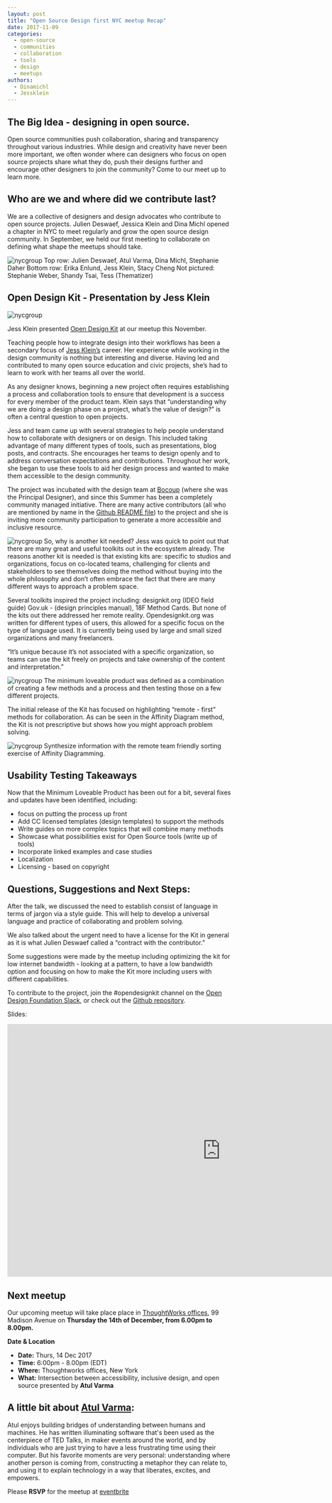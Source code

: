 ```yaml
---
layout: post
title: "Open Source Design first NYC meetup Recap"
date: 2017-11-09
categories:
  - open-source
  - communities
  - collaboration
  - tools
  - design
  - meetups
authors:
  - Dinamichl
  - Jessklein
---
```



## The Big Idea - designing in open source.
Open source communities push collaboration, sharing and transparency throughout various industries. While design and creativity have never been more important, we often wonder where can designers who focus on open source projects share what they do, push their designs further and encourage other designers to join the community? Come to our meet up to learn more.


## Who are we and where did we contribute last?
We are a collective of designers and design advocates who contribute to open source projects. Julien Deswaef, Jessica Klein and Dina Michl opened a chapter in NYC to meet regularly and grow the open source design community. In September, we held our first meeting to collaborate on defining what shape the meetups should take.

![nycgroup](/images/nyc_image3.jpg)
Top row: Julien Deswaef, Atul Varma, Dina Michl, Stephanie Daher
Bottom row: Erika Enlund, Jess Klein, Stacy Cheng
Not pictured: Stephanie Weber, Shandy Tsai, Tess (Thematizer)

## Open Design Kit - Presentation by Jess Klein
![nycgroup](/images/nyc_image1.gif)

Jess Klein presented [Open Design Kit](http://opendesignkit.org/) at our meetup this November.

Teaching people how to integrate design into their workflows has been a secondary focus of [Jess Klein’s](http://jessklein.is/) career. Her experience while working in the design community is nothing but interesting and diverse. Having led and contributed to many open source education and civic projects, she’s had to learn to work with her teams all over the world.

As any designer knows, beginning a new project often requires establishing a process and collaboration tools to ensure that development is a success for every member of the product team.  Klein says that “understanding why we are doing a design phase on a project, what’s the value of design?” is often a central question to open projects.

Jess and team came up with several strategies to help people understand how to collaborate with designers or on design. This included taking advantage of many different types of tools, such as presentations, blog posts, and contracts. She encourages her teams to design openly and to address conversation expectations and contributions. Throughout her work, she began to use these tools to aid her design process and wanted to make them accessible to the design community.

The project was incubated with the design team at [Bocoup](https://bocoup.com/) (where she was the Principal Designer), and since this Summer has been a completely community managed initiative.  There are many active contributors (all who are mentioned by name in the [Github README file](https://github.com/open-design-kit/opendesignkit)) to the project and she is inviting more community participation to generate a more accessible and inclusive resource.

![nycgroup](/images/nyc_image4.png)
So, why is another kit needed? Jess was quick to point out that there are many great and useful toolkits out in the ecosystem already. The reasons another kit is needed is that existing kits are: specific to studios and organizations, focus on co-located teams, challenging for clients and stakeholders to see themselves doing the method without buying into the whole philosophy and don’t often embrace the fact that there are many different ways to approach a problem space.


Several toolkits  inspired the project including:  designkit.org (IDEO field guide) Gov.uk - (design principles manual), 18F Method Cards. But none of the kits out there addressed her remote reality. Opendesignkit.org was written for different types of users, this allowed for a specific focus on the type of language used. It is currently being used by large and small sized organizations and many freelancers.

“It’s unique because it’s not associated with a specific organization, so teams can use the kit freely on projects and take ownership of the content and interpretation.”

![nycgroup](/images/nyc_image2.png)
The minimum loveable product was defined as a combination of creating a few methods and a process and then testing those on a few different projects.

The initial release of the Kit has focused on highlighting “remote - first” methods for collaboration. As can be seen in the Affinity Diagram method, the Kit is not prescriptive but shows how you might approach problem solving.

![nycgroup](/images/nyc_image5.png)
Synthesize information with the remote team friendly sorting exercise of Affinity Diagramming.

## Usability Testing Takeaways

Now that the Minimum Loveable Product has been out for a bit, several fixes and updates have been identified, including:

- focus on putting the process up front
- Add CC licensed templates (design templates) to support the methods
- Write guides on more complex topics that will combine many methods
- Showcase what possibilities exist for Open Source tools (write up of tools)
- Incorporate linked examples and case studies
- Localization
- Licensing - based on copyright


## Questions, Suggestions and Next Steps:
After the talk, we discussed the need to  establish consist of language in terms of jargon via a style guide. This will help to develop a universal language and practice of collaborating and problem solving.  

We also talked about the urgent need to have a license for the Kit in general as it is what Julien Deswaef called a “contract with the contributor.”

Some suggestions were made by the meetup including optimizing the kit for low internet bandwidth - looking at a pattern, to have a low bandwidth option and focusing on how to make the Kit more including users with different capabilities.

To contribute to the project, join the #opendesignkit channel on the [Open Design Foundation Slack](http://slack.opendesign.foundation/), or check out the [Github repository](https://github.com/open-design-kit/opendesignkit).

Slides:

<iframe src="https://docs.google.com/presentation/d/e/2PACX-1vRLa8NmIL2nBtDBJpu3oud_zdEcZlrBIYVHrxrxP7bEEJWEPYM4jsP_WGKDvG788DbMcw6SU4f2MyCJ/embed?start=false&loop=false&delayms=3000" frameborder="0" width="960" height="569" allowfullscreen="true" mozallowfullscreen="true" webkitallowfullscreen="true"></iframe>


## Next meetup
Our upcoming meetup will take place place in [ThoughtWorks offices](https://www.google.com/maps/place/ThoughtWorks,+Inc./@40.7446828,-73.9870632,17z/data=!4m5!3m4!1s0x89c259a7c4fab243:0x7a7b1b141a048edf!8m2!3d40.7446828!4d-73.9848745), 99 Madison Avenue on **Thursday the 14th of December, from 6.00pm to 8.00pm.**

**Date & Location**
- **Date:** Thurs, 14 Dec 2017
- **Time:** 6:00pm - 8.00pm (EDT)
- **Where:** Thoughtworks offices, New York
- **What:** Intersection between accessibility, inclusive design, and open source presented by **Atul Varma**


## A little bit about [Atul Varma](https://twitter.com/toolness):
Atul enjoys building bridges of understanding between humans and machines. He has written illuminating software that's been used as the centerpiece of TED Talks, in maker events around the world, and by individuals who are just trying to have a less frustrating time using their computer. But his favorite moments are very personal: understanding where another person is coming from, constructing a metaphor they can relate to, and using it to explain technology in a way that liberates, excites, and empowers.

Please **RSVP** for the meetup at [eventbrite](https://www.eventbrite.com/e/open-source-design-nyc-tickets-39204607035)

